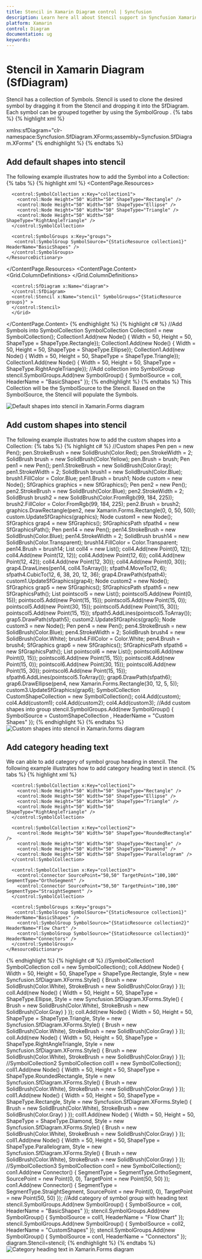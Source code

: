 ```yaml
---
title: Stencil in Xamarin Diagram control | Syncfusion
description: Learn here all about Stencil support in Syncfusion Xamarin Diagram (SfDiagram) control and more.
platform: Xamarin
control: Diagram
documentation: ug
keywords: 
---
```

# Stencil in Xamarin Diagram (SfDiagram)
Stencil has a collection of Symbols. Stencil is used to clone the desired symbol by dragging it from the Stencil and dropping it into the SfDiagram. Each symbol can be grouped together by using the SymbolGroup .
{% tabs %}
{% highlight xml %}
<!-- Add namespace in xaml page -->
xmlns:sfDiagram="clr-namespace:Syncfusion.SfDiagram.XForms;assembly=Syncfusion.SfDiagram.XForms"
{% endhighlight %}
{% endtabs %}

## Add default shapes into stencil
The following example illustrates how to add the Symbol into a Collection:
{% tabs %}
{% highlight xml %}
<ContentPage.Resources>
  <ResourceDictionary>
<!-- Add Symbols into SymbolCollection -->
      <control:SymbolCollection x:Key="collection1">
        <control:Node Height="50" Width="50" ShapeType="Rectangle" />
        <control:Node Height="50" Width="50" ShapeType="Ellipse" />
        <control:Node Height="50" Width="50" ShapeType="Triangle" />
        <control:Node Height="50" Width="50" ShapeType="RightAngleTriangle" />
      </control:SymbolCollection>
<!-- Add collection into SymbolGroup -->
      <control:SymbolGroups x:Key="groups">
       <control:SymbolGroup SymbolSource="{StaticResource collection1}" HeaderName="BasicShapes" />
      </control:SymbolGroups>
    </ResourceDictionary>
  </ContentPage.Resources> 
  <ContentPage.Content>
    <Grid x:Name="grid">
      <Grid.ColumnDefinitions>
        <ColumnDefinition Width="500"/>
        <ColumnDefinition Width="500"/>
        </Grid.ColumnDefinitions>
<!-- Add SfDiagram and stencil in xaml page -->
      <control:SfDiagram x:Name="diagram">
      </control:SfDiagram>
      <control:Stencil x:Name="stencil" SymbolGroups="{StaticResource groups}" >
      </control:Stencil>
      </Grid>
</ContentPage.Content>
{% endhighlight %}
{% highlight c# %}
//Add Symbols into SymbolCollection
SymbolCollection Collection1 = new SymbolCollection();
Collection1.Add(new Node() { Width = 50, Height = 50, ShapeType = ShapeType.Rectangle});
Collection1.Add(new Node() { Width = 50, Height = 50, ShapeType = ShapeType.Ellipse});
Collection1.Add(new Node() { Width = 50, Height = 50, ShapeType = ShapeType.Triangle});
Collection1.Add(new Node() { Width = 50, Height = 50, ShapeType = ShapeType.RightAngleTriangle});
//Add collection into SymbolGroup
stencil.SymbolGroups.Add(new SymbolGroup() { SymbolSource = coll, HeaderName = "BasicShapes" });
{% endhighlight %}
{% endtabs %}
This Collection will be the SymbolSource to the Stencil. Based on the SymbolSource, the Stencil will populate the Symbols.

![Default shapes into stencil in Xamarin.Forms diagram](Stencil_images/Stencil_img1.jpeg)

## Add custom shapes into stencil
The following example illustrates how to add the custom shapes into a Collection:
{% tabs %}
{% highlight c# %}
//Custom shapes 
            Pen pen = new Pen();
            pen.StrokeBrush = new SolidBrush(Color.Red);
            pen.StrokeWidth = 2;
            SolidBrush brush = new SolidBrush(Color.Yellow);
            pen.Brush = brush;
            Pen pen1 = new Pen();
            pen1.StrokeBrush = new SolidBrush(Color.Gray);
            pen1.StrokeWidth = 2;
            SolidBrush brush1 = new SolidBrush(Color.Blue);
            brush1.FillColor = Color.Blue;
            pen1.Brush = brush1;
            Node custom = new Node();
            SfGraphics graphics = new SfGraphics();
            Pen pen2 = new Pen();
            pen2.StrokeBrush = new SolidBrush(Color.Blue);
            pen2.StrokeWidth = 2;
            SolidBrush brush2 = new SolidBrush(Color.FromRgb(99, 184, 225));
            brush2.FillColor = Color.FromRgb(99, 184, 225);
            pen2.Brush = brush2;
            graphics.DrawRectangle(pen2, new Xamarin.Forms.Rectangle(0, 0, 50, 50));
            custom.UpdateSfGraphics(graphics);
            Node custom1 = new Node();
            SfGraphics grap4 = new SfGraphics();
            SfGraphicsPath sfpath4 = new SfGraphicsPath();
            Pen pen14 = new Pen();
            pen14.StrokeBrush = new SolidBrush(Color.Blue);
            pen14.StrokeWidth = 2;
            SolidBrush brush14 = new SolidBrush(Color.Transparent);
            brush14.FillColor = Color.Transparent;
            pen14.Brush = brush14;
            List<Point> coll4 = new List<Point>();
            coll4.Add(new Point(0, 12));
            coll4.Add(new Point(12, 12));
            coll4.Add(new Point(12, 6));
            coll4.Add(new Point(12, 42));
            coll4.Add(new Point(12, 30));
            coll4.Add(new Point(0, 30));
            grap4.DrawLines(pen14, coll4.ToArray());
            sfpath4.MoveTo(12, 6);
            sfpath4.CubicTo(12, 6, 38, 20, 12, 36);
            grap4.DrawPath(sfpath4);
            custom1.UpdateSfGraphics(grap4);
            Node custom2 = new Node();
            SfGraphics grap5 = new SfGraphics();
            SfGraphicsPath sfpath5 = new SfGraphicsPath();
            List<Point> pointscol5 = new List<Point>();
            pointscol5.Add(new Point(0, 15));
            pointscol5.Add(new Point(15, 15));
            pointscol5.Add(new Point(15, 0));
            pointscol5.Add(new Point(30, 15));
            pointscol5.Add(new Point(15, 30));
            pointscol5.Add(new Point(15, 15));
            sfpath5.AddLines(pointscol5.ToArray());
            grap5.DrawPath(sfpath5);
            custom2.UpdateSfGraphics(grap5);
            Node custom3 = new Node();
            Pen pen4 = new Pen();
            pen4.StrokeBrush = new SolidBrush(Color.Blue);
            pen4.StrokeWidth = 2;
            SolidBrush brush4 = new SolidBrush(Color.White);
            brush4.FillColor = Color.White;
            pen4.Brush = brush4;
            SfGraphics grap6 = new SfGraphics();
            SfGraphicsPath sfpath6 = new SfGraphicsPath();
            List<Point> pointscol6 = new List<Point>();
            pointscol6.Add(new Point(0, 15));
            pointscol6.Add(new Point(15, 15));
            pointscol6.Add(new Point(15, 0));
            pointscol6.Add(new Point(30, 15));
            pointscol6.Add(new Point(15, 30));
            pointscol6.Add(new Point(15, 15));
            sfpath6.AddLines(pointscol5.ToArray());
            grap6.DrawPath(sfpath6);
            grap6.DrawEllipse(pen4, new Xamarin.Forms.Rectangle(30, 12, 5, 5));
            custom3.UpdateSfGraphics(grap6);
            SymbolCollection CustomShapeCollection = new SymbolCollection();
            col4.Add(custom);
            col4.Add(custom1);
            col4.Add(custom2);
            col4.Add(custom3);
//Add custom shapes into group
stencil.SymbolGroups.Add(new SymbolGroup() { SymbolSource = CustomShapeCollection , HeaderName = "Custom Shapes" });
{% endhighlight %}
{% endtabs %}
![Custom shapes into stencil in Xamarin.forms diagram](Stencil_images/Stencil_img2.jpeg)

## Add category heading text
We can able to add category of symbol group heading in stencil. The following example illustrates how to add category heading text in stencil.
{% tabs %}
{% highlight xml %}
<ResourceDictionary>
<!--SymbolCollection1-->
      <control:SymbolCollection x:Key="collection1">
        <control:Node Height="50" Width="50" ShapeType="Rectangle" />
        <control:Node Height="50" Width="50" ShapeType="Ellipse" />
        <control:Node Height="50" Width="50" ShapeType="Triangle" />
        <control:Node Height="50" Width="50" ShapeType="RightAngleTriangle" />
      </control:SymbolCollection>
<!--SymbolCollection2-->
      <control:SymbolCollection x:Key="collection2">
        <control:Node Height="50" Width="50" ShapeType="RoundedRectangle" />
        <control:Node Height="50" Width="50" ShapeType="Rectangle" />
        <control:Node Height="50" Width="50" ShapeType="Diamond" />
        <control:Node Height="50" Width="50" ShapeType="Parallelogram" />
      </control:SymbolCollection>
<!--SymbolCollection3-->
      <control:SymbolCollection x:Key="collection3">
        <control:Connector SourcePoint="50,50" TargetPoint="100,100" SegmentType="OrthoSegment" />
        <control:Connector SourcePoint="50,50" TargetPoint="100,100" SegmentType="StraightSegment" />
      </control:SymbolCollection>
<!--Add category of symbolgroup with heading text -->
      <control:SymbolGroups x:Key="groups">
       <control:SymbolGroup SymbolSource="{StaticResource collection1}" HeaderName="BasicShapes" />
        <control:SymbolGroup SymbolSource="{StaticResource collection2}" HeaderName="Flow Chart" />
        <control:SymbolGroup SymbolSource="{StaticResource collection3}" HeaderName="Connectors" />
      </control:SymbolGroups>
    </ResourceDictionary>
{% endhighlight %}
{% highlight c# %}
//SymbolCollection1 
SymbolCollection coll = new SymbolCollection();
coll.Add(new Node() { Width = 50, Height = 50, ShapeType = ShapeType.Rectangle, Style = new Syncfusion.SfDiagram.XForms.Style() { Brush = new SolidBrush(Color.White), StrokeBrush = new SolidBrush(Color.Gray) } });
coll.Add(new Node() { Width = 50, Height = 50, ShapeType = ShapeType.Ellipse, Style = new Syncfusion.SfDiagram.XForms.Style() { Brush = new SolidBrush(Color.White), StrokeBrush = new SolidBrush(Color.Gray) } });
coll.Add(new Node() { Width = 50, Height = 50, ShapeType = ShapeType.Triangle, Style = new Syncfusion.SfDiagram.XForms.Style() { Brush = new SolidBrush(Color.White), StrokeBrush = new SolidBrush(Color.Gray) } });
coll.Add(new Node() { Width = 50, Height = 50, ShapeType = ShapeType.RightAngleTriangle, Style = new Syncfusion.SfDiagram.XForms.Style() { Brush = new SolidBrush(Color.White), StrokeBrush = new SolidBrush(Color.Gray) } });
//SymbolCollection2 
SymbolCollection coll1 = new SymbolCollection();
coll1.Add(new Node() { Width = 50, Height = 50, ShapeType = ShapeType.RoundedRectangle, Style = new Syncfusion.SfDiagram.XForms.Style() { Brush = new SolidBrush(Color.White), StrokeBrush = new SolidBrush(Color.Gray) } });
coll1.Add(new Node() { Width = 50, Height = 50, ShapeType = ShapeType.Rectangle, Style = new Syncfusion.SfDiagram.XForms.Style() { Brush = new SolidBrush(Color.White), StrokeBrush = new SolidBrush(Color.Gray) } });
coll1.Add(new Node() { Width = 50, Height = 50, ShapeType = ShapeType.Diamond, Style = new Syncfusion.SfDiagram.XForms.Style() { Brush = new SolidBrush(Color.White), StrokeBrush = new SolidBrush(Color.Gray) } });
coll1.Add(new Node() { Width = 50, Height = 50, ShapeType = ShapeType.Parallelogram, Style = new Syncfusion.SfDiagram.XForms.Style() { Brush = new SolidBrush(Color.White), StrokeBrush = new SolidBrush(Color.Gray) } });
//SymbolCollection3
SymbolCollection con1 = new SymbolCollection();
con1.Add(new Connector() { SegmentType = SegmentType.OrthoSegment, SourcePoint = new Point(0, 0), TargetPoint = new Point(50, 50) });
con1.Add(new Connector() { SegmentType = SegmentType.StraightSegment, SourcePoint = new Point(0, 0), TargetPoint = new Point(50, 50) });
//Add category of symbol group with heading text
stencil.SymbolGroups.Add(new SymbolGroup() { SymbolSource = coll, HeaderName = "BasicShapes" });
stencil.SymbolGroups.Add(new SymbolGroup() { SymbolSource = coll1, HeaderName = "Flow Chart" });
stencil.SymbolGroups.Add(new SymbolGroup() { SymbolSource = coll2, HeaderName = "CustomShapes" });
stencil.SymbolGroups.Add(new SymbolGroup() { SymbolSource = con1, HeaderName = "Connectors" });
diagram.Stencil=stencil;
{% endhighlight %}
{% endtabs %}
![Category heading text in Xamarin.Forms diagram](Stencil_images/Stencil_img3.jpeg)

